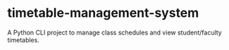 # timetable-management-system
A Python CLI project to manage class schedules and view student/faculty timetables.
